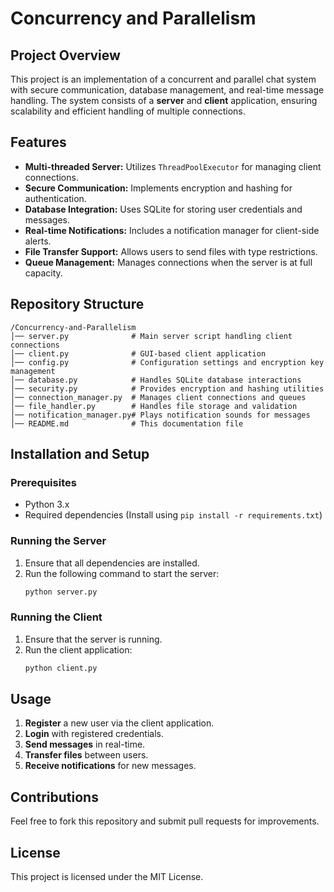 # Concurrency and Parallelism

## Project Overview
This project is an implementation of a concurrent and parallel chat system with secure communication, database management, and real-time message handling. The system consists of a **server** and **client** application, ensuring scalability and efficient handling of multiple connections.

## Features
- **Multi-threaded Server:** Utilizes `ThreadPoolExecutor` for managing client connections.
- **Secure Communication:** Implements encryption and hashing for authentication.
- **Database Integration:** Uses SQLite for storing user credentials and messages.
- **Real-time Notifications:** Includes a notification manager for client-side alerts.
- **File Transfer Support:** Allows users to send files with type restrictions.
- **Queue Management:** Manages connections when the server is at full capacity.

## Repository Structure
```
/Concurrency-and-Parallelism
│── server.py              # Main server script handling client connections
│── client.py              # GUI-based client application
│── config.py              # Configuration settings and encryption key management
│── database.py            # Handles SQLite database interactions
│── security.py            # Provides encryption and hashing utilities
│── connection_manager.py  # Manages client connections and queues
│── file_handler.py        # Handles file storage and validation
│── notification_manager.py# Plays notification sounds for messages
│── README.md              # This documentation file
```

## Installation and Setup
### Prerequisites
- Python 3.x
- Required dependencies (Install using `pip install -r requirements.txt`)

### Running the Server
1. Ensure that all dependencies are installed.
2. Run the following command to start the server:
   ```bash
   python server.py
   ```

### Running the Client
1. Ensure that the server is running.
2. Run the client application:
   ```bash
   python client.py
   ```

## Usage
1. **Register** a new user via the client application.
2. **Login** with registered credentials.
3. **Send messages** in real-time.
4. **Transfer files** between users.
5. **Receive notifications** for new messages.

## Contributions
Feel free to fork this repository and submit pull requests for improvements.

## License
This project is licensed under the MIT License.

